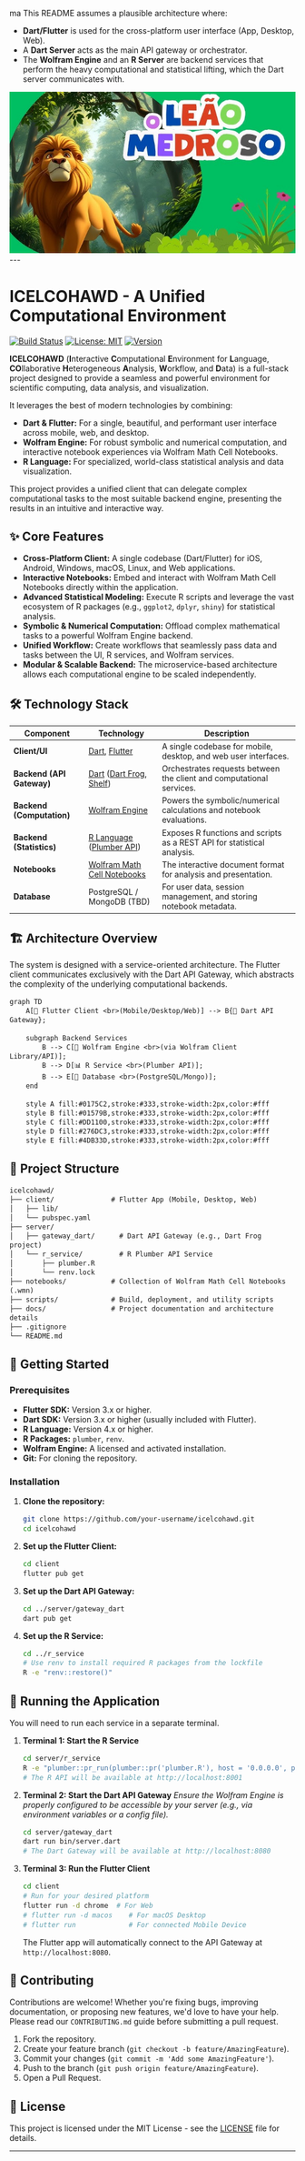 ma
This README assumes a plausible architecture where:
*   **Dart/Flutter** is used for the cross-platform user interface (App, Desktop, Web).
*   A **Dart Server** acts as the main API gateway or orchestrator.
*   The **Wolfram Engine** and an **R Server** are backend services that perform the heavy computational and statistical lifting, which the Dart server communicates with.

<img src="./matrix/cec/bin/image/logon.jpg">
---

# ICELCOHAWD - A Unified Computational Environment

[![Build Status](https://img.shields.io/github/actions/workflow/status/your-username/icelcohawd/ci.yml?branch=main)](https://github.com/your-username/icelcohawd/actions)
[![License: MIT](https://img.shields.io/badge/License-MIT-yellow.svg)](https://opensource.org/licenses/MIT)
[![Version](https://img.shields.io/badge/version-0.1.0-blue.svg)](https://semver.org)

**ICELCOHAWD** (**I**nteractive **C**omputational **E**nvironment for **L**anguage, **CO**llaborative **H**eterogeneous **A**nalysis, **W**orkflow, and **D**ata) is a full-stack project designed to provide a seamless and powerful environment for scientific computing, data analysis, and visualization.

It leverages the best of modern technologies by combining:
*   **Dart & Flutter:** For a single, beautiful, and performant user interface across mobile, web, and desktop.
*   **Wolfram Engine:** For robust symbolic and numerical computation, and interactive notebook experiences via Wolfram Math Cell Notebooks.
*   **R Language:** For specialized, world-class statistical analysis and data visualization.

This project provides a unified client that can delegate complex computational tasks to the most suitable backend engine, presenting the results in an intuitive and interactive way.

## ✨ Core Features

*   **Cross-Platform Client:** A single codebase (Dart/Flutter) for iOS, Android, Windows, macOS, Linux, and Web applications.
*   **Interactive Notebooks:** Embed and interact with Wolfram Math Cell Notebooks directly within the application.
*   **Advanced Statistical Modeling:** Execute R scripts and leverage the vast ecosystem of R packages (e.g., `ggplot2`, `dplyr`, `shiny`) for statistical analysis.
*   **Symbolic & Numerical Computation:** Offload complex mathematical tasks to a powerful Wolfram Engine backend.
*   **Unified Workflow:** Create workflows that seamlessly pass data and tasks between the UI, R services, and Wolfram services.
*   **Modular & Scalable Backend:** The microservice-based architecture allows each computational engine to be scaled independently.

## 🛠️ Technology Stack

| Component                | Technology                                                                          | Description                                                                 |
| ------------------------ | ----------------------------------------------------------------------------------- | --------------------------------------------------------------------------- |
| **Client/UI**            | [Dart](https://dart.dev/), [Flutter](https://flutter.dev/)                           | A single codebase for mobile, desktop, and web user interfaces.             |
| **Backend (API Gateway)**  | [Dart](https://dart.dev/) ([Dart Frog](https://dartfrog.vg/), [Shelf](https://pub.dev/packages/shelf)) | Orchestrates requests between the client and computational services.        |
| **Backend (Computation)**  | [Wolfram Engine](https://www.wolfram.com/engine/)                                   | Powers the symbolic/numerical calculations and notebook evaluations.        |
| **Backend (Statistics)**   | [R Language](https://www.r-project.org/) ([Plumber API](https://www.rplumber.io/))  | Exposes R functions and scripts as a REST API for statistical analysis.     |
| **Notebooks**            | [Wolfram Math Cell Notebooks](https://www.wolfram.com/math-cell-notebooks/)         | The interactive document format for analysis and presentation.              |
| **Database**             | PostgreSQL / MongoDB (TBD)                                                          | For user data, session management, and storing notebook metadata.           |

## 🏗️ Architecture Overview

The system is designed with a service-oriented architecture. The Flutter client communicates exclusively with the Dart API Gateway, which abstracts the complexity of the underlying computational backends.

```mermaid
graph TD
    A[📱 Flutter Client <br>(Mobile/Desktop/Web)] --> B{🚀 Dart API Gateway};

    subgraph Backend Services
        B --> C[🔬 Wolfram Engine <br>(via Wolfram Client Library/API)];
        B --> D[📊 R Service <br>(Plumber API)];
        B --> E[💾 Database <br>(PostgreSQL/Mongo)];
    end

    style A fill:#0175C2,stroke:#333,stroke-width:2px,color:#fff
    style B fill:#01579B,stroke:#333,stroke-width:2px,color:#fff
    style C fill:#DD1100,stroke:#333,stroke-width:2px,color:#fff
    style D fill:#276DC3,stroke:#333,stroke-width:2px,color:#fff
    style E fill:#4DB33D,stroke:#333,stroke-width:2px,color:#fff
```

## 📂 Project Structure

```
icelcohawd/
├── client/              # Flutter App (Mobile, Desktop, Web)
│   ├── lib/
│   └── pubspec.yaml
├── server/
│   ├── gateway_dart/      # Dart API Gateway (e.g., Dart Frog project)
│   └── r_service/         # R Plumber API Service
│       ├── plumber.R
│       └── renv.lock
├── notebooks/           # Collection of Wolfram Math Cell Notebooks (.wmn)
├── scripts/             # Build, deployment, and utility scripts
├── docs/                # Project documentation and architecture details
├── .gitignore
└── README.md
```

## 🚀 Getting Started

### Prerequisites

*   **Flutter SDK:** Version 3.x or higher.
*   **Dart SDK:** Version 3.x or higher (usually included with Flutter).
*   **R Language:** Version 4.x or higher.
*   **R Packages:** `plumber`, `renv`.
*   **Wolfram Engine:** A licensed and activated installation.
*   **Git:** For cloning the repository.

### Installation

1.  **Clone the repository:**
    ```bash
    git clone https://github.com/your-username/icelcohawd.git
    cd icelcohawd
    ```

2.  **Set up the Flutter Client:**
    ```bash
    cd client
    flutter pub get
    ```

3.  **Set up the Dart API Gateway:**
    ```bash
    cd ../server/gateway_dart
    dart pub get
    ```

4.  **Set up the R Service:**
    ```bash
    cd ../r_service
    # Use renv to install required R packages from the lockfile
    R -e "renv::restore()"
    ```

## 🏃 Running the Application

You will need to run each service in a separate terminal.

1.  **Terminal 1: Start the R Service**
    ```bash
    cd server/r_service
    R -e "plumber::pr_run(plumber::pr('plumber.R'), host = '0.0.0.0', port = 8001)"
    # The R API will be available at http://localhost:8001
    ```

2.  **Terminal 2: Start the Dart API Gateway**
    *Ensure the Wolfram Engine is properly configured to be accessible by your server (e.g., via environment variables or a config file).*
    ```bash
    cd server/gateway_dart
    dart run bin/server.dart
    # The Dart Gateway will be available at http://localhost:8080
    ```

3.  **Terminal 3: Run the Flutter Client**
    ```bash
    cd client
    # Run for your desired platform
    flutter run -d chrome  # For Web
    # flutter run -d macos    # For macOS Desktop
    # flutter run             # For connected Mobile Device
    ```
    The Flutter app will automatically connect to the API Gateway at `http://localhost:8080`.

## 🤝 Contributing

Contributions are welcome! Whether you're fixing bugs, improving documentation, or proposing new features, we'd love to have your help. Please read our `CONTRIBUTING.md` guide before submitting a pull request.

1.  Fork the repository.
2.  Create your feature branch (`git checkout -b feature/AmazingFeature`).
3.  Commit your changes (`git commit -m 'Add some AmazingFeature'`).
4.  Push to the branch (`git push origin feature/AmazingFeature`).
5.  Open a Pull Request.

## 📜 License

This project is licensed under the MIT License - see the [LICENSE](LICENSE) file for details.

---